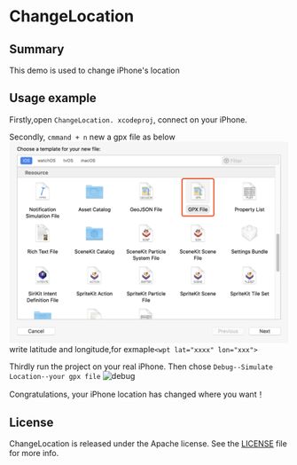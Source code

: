 # ChangeLocation
## Summary 
This demo is used to change iPhone's location


## Usage example
Firstly,open ```ChangeLocation. xcodeproj```, connect on your iPhone.

Secondly, ```cmmand + n``` new a gpx file as below
<img src='img/step1.png' alt="gpx file">
write latitude and longitude,for exmaple```<wpt lat="xxxx" lon="xxx">```

Thirdly run the project on your real iPhone. Then chose ```Debug--Simulate Location--your gpx file```
<img src='img/step2.png' alt="debug">

Congratulations, your iPhone location has changed where you want！

## License
ChangeLocation is released under the Apache license. See the [LICENSE](LICENSE) file for more info.
